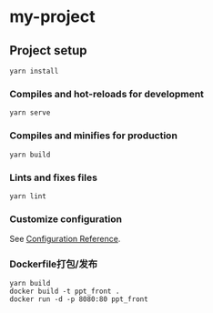 # my-project

## Project setup
```
yarn install
```

### Compiles and hot-reloads for development
```
yarn serve
```

### Compiles and minifies for production
```
yarn build
```

### Lints and fixes files
```
yarn lint
```

### Customize configuration
See [Configuration Reference](https://cli.vuejs.org/config/).


### Dockerfile打包/发布
```
yarn build
docker build -t ppt_front .
docker run -d -p 8080:80 ppt_front
```

